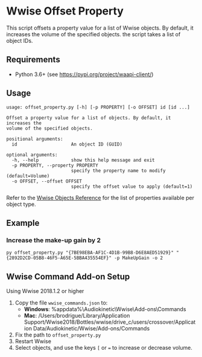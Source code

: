 # Wwise Offset Property

This script offsets a property value for a list of Wwise objects. By default, it increases the volume of the specified objects. the script takes a list of object IDs.

## Requirements

* Python 3.6+ (see https://pypi.org/project/waapi-client/)

## Usage

```
usage: offset_property.py [-h] [-p PROPERTY] [-o OFFSET] id [id ...]

Offset a property value for a list of objects. By default, it increases the
volume of the specified objects.

positional arguments:
  id                    An object ID (GUID)

optional arguments:
  -h, --help            show this help message and exit
  -p PROPERTY, --property PROPERTY
                        specify the property name to modify (default=Volume)
  -o OFFSET, --offset OFFSET
                        specify the offset value to apply (default=1)
```

Refer to the [Wwise Objects Reference](https://www.audiokinetic.com/library/edge/?source=SDK&id=wobjects__index.html) for the list of properties available per object type.

## Example

### Increase the make-up gain by 2
```
py offset_property.py "{7BE98EBA-AF1C-4D1B-99B8-D6E8AED51929}" "{2892D2CD-05B8-46F5-A65E-5BBA435554EF}" -p MakeUpGain -o 2
```

## Wwise Command Add-on Setup

Using Wwise 2018.1.2 or higher
1. Copy the file `wwise_commands.json` to:
    * **Windows**: %appdata%\Audiokinetic\Wwise\Add-ons\Commands
    * **Mac**: /Users/brodrigue/Library/Application Support/Wwise2018/Bottles/wwise/drive_c/users/crossover/Application Data/Audiokinetic/Wwise/Add-ons/Commands
1. Fix the path to `offset_property.py`
1. Restart Wwise
1. Select objects, and use the keys `[` or `=` to increase or decrease volume.
